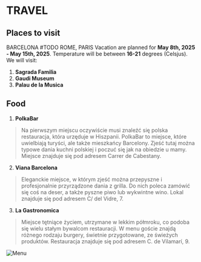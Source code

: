 # TRAVEL
## Places to visit 
BARCELONA #TODO ROME, PARIS
Vacation are planned for **May 8th, 2025 - May 15th, 2025**.
Temperature will be between **16-21** degrees (Celsjus).
We will visit:
1. **Sagrada Familia**
3. **Gaudi Museum**
4. **Palau de la Musica**
## Food
1. **PolkaBar**
>Na pierwszym miejscu oczywiście musi znaleźć się polska restauracja, która urzęduje w Hiszpanii. PolkaBar to miejsce, które uwielbiają turyści, ale także mieszkańcy Barcelony. Zjeść tutaj można typowe dania kuchni polskiej i poczuć się jak na obiedzie u mamy. Miejsce znajduje się pod adresem Carrer de Cabestany.
2. **Viana Barcelona**
>Eleganckie miejsce, w którym zjeść można przepyszne i profesjonalnie przyrządzone dania z grilla. Do nich poleca zamówić się coś na deser, a także pyszne piwo lub wykwintne wino. Lokal znajduje się pod adresem C/ del Vidre, 7.
3. **La Gastronomica**
 >Miejsce tętniące życiem, utrzymane w lekkim półmroku, co podoba się wielu stałym bywalcom restauracji. W menu goście znajdą różnego rodzaju burgery, świetnie przygotowane, ze świeżych produktów. Restauracja znajduje się pod adresem C. de Vilamarí, 9.

![Menu](https://menu.restaurantguru.com/m0/13-Bistrot-and-Tapas-Bar-menu.jpg)